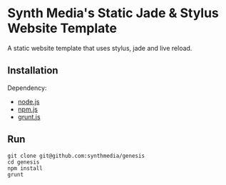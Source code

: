 Synth Media's Static Jade & Stylus Website Template
=======

A static website template that uses stylus, jade and live reload.

Installation
------------

Dependency:
  - [node.js](http://nodejs.org)
  - [npm.js](https://npmjs.org)
  - [grunt.js](http://gruntjs.com)

Run
---

```
git clone git@github.com:synthmedia/genesis
cd genesis
npm install
grunt
```
